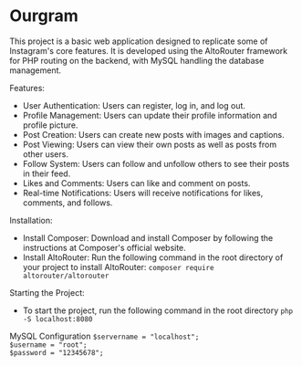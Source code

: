 # Ourgram
 
This project is a basic web application designed to replicate some of Instagram's core features. It is developed using the AltoRouter framework for PHP routing on the backend, with MySQL handling the database management.

Features:

- User Authentication: Users can register, log in, and log out.
- Profile Management: Users can update their profile information and profile picture.
- Post Creation: Users can create new posts with images and captions.
- Post Viewing: Users can view their own posts as well as posts from other users.
- Follow System: Users can follow and unfollow others to see their posts in their feed.
- Likes and Comments: Users can like and comment on posts.
- Real-time Notifications: Users will receive notifications for likes, comments, and follows.

Installation:

- Install Composer: Download and install Composer by following the instructions at Composer's official website.
- Install AltoRouter: Run the following command in the root directory of your project to install AltoRouter:
`composer require altorouter/altorouter`

Starting the Project:

- To start the project, run the following command in the root directory
`php -S localhost:8080`

MySQL Configuration
`$servername = "localhost";`<br />
`$username = "root";`<br />
`$password = "12345678";`

